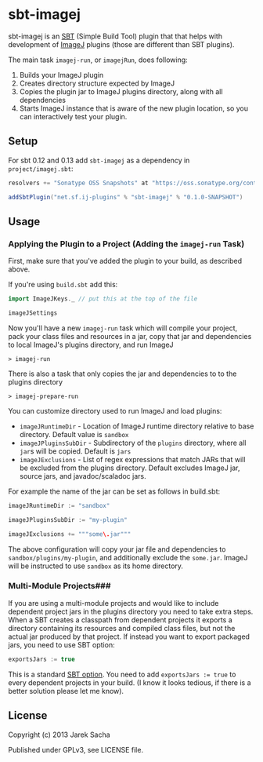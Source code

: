 sbt-imagej
==========

sbt-imagej is an [SBT](http://www.scala-sbt.org/) (Simple Build Tool) plugin that that helps with development of
[ImageJ](http://rsbweb.nih.gov/ij/) plugins (those are different than SBT plugins).

The main task `imagej-run`, or `imagejRun`, does following:

1. Builds your ImageJ plugin
2. Creates directory structure expected by ImageJ
3. Copies the plugin jar to ImageJ plugins directory, along with all dependencies
4. Starts ImageJ instance that is aware of the new plugin location,
   so you can interactively test your plugin.

Setup
-----

For sbt 0.12 and 0.13 add `sbt-imagej` as a dependency in `project/imagej.sbt`:

```scala
resolvers += "Sonatype OSS Snapshots" at "https://oss.sonatype.org/content/repositories/snapshots"

addSbtPlugin("net.sf.ij-plugins" % "sbt-imagej" % "0.1.0-SNAPSHOT")
```

Usage
-----

### Applying the Plugin to a Project (Adding the `imagej-run` Task)

First, make sure that you've added the plugin to your build, as described above.


If you're using `build.sbt` add this:

```scala
import ImageJKeys._ // put this at the top of the file

imageJSettings
```

Now you'll have a new `imagej-run` task which will compile your project,
pack your class files and resources in a jar, copy that jar and dependencies to local
ImageJ's plugins directory, and run ImageJ

    > imagej-run

There is also a task that only copies the jar and dependencies to to the plugins directory

    > imagej-prepare-run

You can customize directory used to run ImageJ and load plugins:

* `imageJRuntimeDir` - Location of ImageJ runtime directory relative to base directory.
  Default value is `sandbox`
* `imageJPluginsSubDir` - Subdirectory of the `plugins` directory, where all `jar`s will be copied.
  Default is `jars`
* `imageJExclusions` - List of regex expressions that match JARs that will be excluded from the plugins directory.
  Default excludes ImageJ jar, source jars, and javadoc/scaladoc jars.

For example the name of the jar can be set as follows in build.sbt:

```scala
imageJRuntimeDir := "sandbox"

imageJPluginsSubDir := "my-plugin"

imageJExclusions += """some\.jar"""
```

The above configuration will copy your jar file and dependencies to
`sandbox/plugins/my-plugin`, and additionally exclude the `some.jar`.
ImageJ will be instructed to use `sandbox` as its home directory.

### Multi-Module Projects###

If you are using a multi-module projects and would like to include dependent project jars in the plugins directory
you need to take extra steps. When a SBT creates a classpath from dependent projects it exports a directory containing its
resources and compiled class files, but not the actual jar produced by that project.
If instead you want to export packaged jars, you need to use SBT option:

```scala
exportsJars := true
```

This is a standard [SBT option](http://www.scala-sbt.org/0.13.0/docs/Howto/package.html).
You need to add `exportsJars := true` to every dependent projects in your build.
(I know it looks tedious, if there is a better solution please let me know).

License
-------

Copyright (c) 2013 Jarek Sacha

Published under GPLv3, see LICENSE file.
